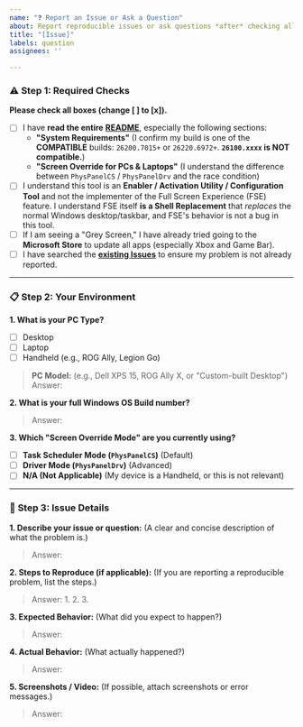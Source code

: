 ```yaml
---
name: "❓ Report an Issue or Ask a Question"
about: Report reproducible issues or ask questions *after* checking all docs.
title: "[Issue]"
labels: question
assignees: ''

---
```


### ⚠️ **Step 1: Required Checks**

**Please check all boxes (change [ ] to [x]).**

* [ ] I have **read the entire** [**README**](https://github.com/8bit2qubit/XboxFullScreenExperienceTool?tab=readme-ov-file), especially the following sections:
    * **"System Requirements"** (I confirm my build is one of the **COMPATIBLE** builds: `26200.7015+` or `26220.6972+`. **`26100.xxxx` is NOT compatible.**)
    * **"Screen Override for PCs & Laptops"** (I understand the difference between `PhysPanelCS` / `PhysPanelDrv` and the race condition)
* [ ] I understand this tool is an **Enabler / Activation Utility / Configuration Tool** and not the implementer of the Full Screen Experience (FSE) feature. I understand FSE itself **is a Shell Replacement** that *replaces* the normal Windows desktop/taskbar, and FSE's behavior is not a bug in this tool.
* [ ] If I am seeing a "Grey Screen," I have already tried going to the **Microsoft Store** to update all apps (especially Xbox and Game Bar).
* [ ] I have searched the [**existing Issues**](https://github.com/8bit2qubit/XboxFullScreenExperienceTool/issues) to ensure my problem is not already reported.

---

### 📋 **Step 2: Your Environment**

**1. What is your PC Type?**
* [ ] Desktop
* [ ] Laptop
* [ ] Handheld (e.g., ROG Ally, Legion Go)
> **PC Model:** (e.g., Dell XPS 15, ROG Ally X, or "Custom-built Desktop")
> Answer:

**2. What is your full Windows OS Build number?**
> Answer:

**3. Which "Screen Override Mode" are you currently using?**
* [ ] **Task Scheduler Mode (`PhysPanelCS`)** (Default)
* [ ] **Driver Mode (`PhysPanelDrv`)** (Advanced)
* [ ] **N/A (Not Applicable)** (My device is a Handheld, or this is not relevant)

---

### 📝 **Step 3: Issue Details**

**1. Describe your issue or question:**
(A clear and concise description of what the problem is.)
> Answer:

**2. Steps to Reproduce (if applicable):**
(If you are reporting a reproducible problem, list the steps.)
> Answer:
> 1. 
> 2. 
> 3. 

**3. Expected Behavior:**
(What did you expect to happen?)
> Answer:

**4. Actual Behavior:**
(What actually happened?)
> Answer:

**5. Screenshots / Video:**
(If possible, attach screenshots or error messages.)
> Answer:

